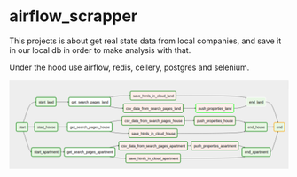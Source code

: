 # airflow_scrapper

This projects is about get real state data from local companies, and save it in our local db in order to make analysis with that.

Under the hood use airflow, redis, cellery, postgres and selenium.

![Flow](flow.png)
